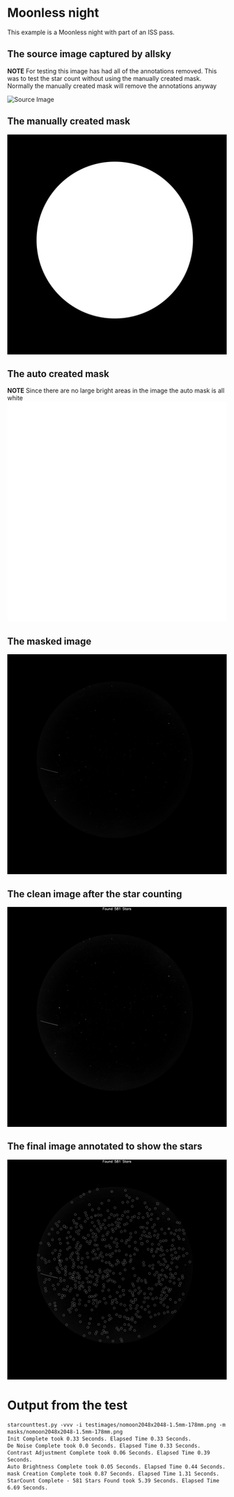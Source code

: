 # Moonless night
This example is a Moonless night with part of an ISS pass.

## The source image captured by allsky
**NOTE** For testing this image has had all of the annotations removed. This was to test the star count without using the manually created mask. Normally the manually created mask will remove the annotations anyway

![Source Image](../../docimages/asi178mm/nomoon/source.png?raw=true "Source Image")

## The manually created mask
![Image Mask](../../docimages/asi178mm/nomoon/mask.png?raw=true "Image Mask")

## The auto created mask

**NOTE** Since there are no large bright areas in the image the auto mask is all white
![Auto Mask](../../docimages/asi178mm/nomoon/automask.png?raw=true "Auto Mask")

## The masked image
![Masked Image](../../docimages/asi178mm/nomoon/masked.png?raw=true "Masked Image")

## The clean image after the star counting
![Counted Stars](../../docimages/asi178mm/nomoon/clean.png?raw=true "Counted Stars")

## The final image annotated to show the stars
![Counted Stars Annotated](../../docimages/asi178mm/nomoon/annotated.png?raw=true "Counted Stars Annotated")

# Output from the test
```
starcounttest.py -vvv -i testimages/nomoon2048x2048-1.5mm-178mm.png -m masks/nomoon2048x2048-1.5mm-178mm.png 
Init Complete took 0.33 Seconds. Elapsed Time 0.33 Seconds.
De Noise Complete took 0.0 Seconds. Elapsed Time 0.33 Seconds.
Contrast Adjustment Complete took 0.06 Seconds. Elapsed Time 0.39 Seconds.
Auto Brightness Complete took 0.05 Seconds. Elapsed Time 0.44 Seconds.
mask Creation Complete took 0.87 Seconds. Elapsed Time 1.31 Seconds.
StarCount Complete - 581 Stars Found took 5.39 Seconds. Elapsed Time 6.69 Seconds.
```